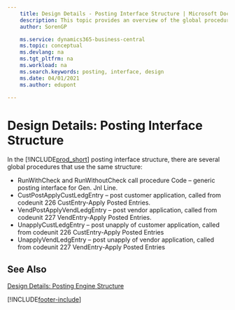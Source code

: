 ```yaml
---
    title: Design Details - Posting Interface Structure | Microsoft Docs
    description: This topic provides an overview of the global procedures in the posting interface structure.
    author: SorenGP

    ms.service: dynamics365-business-central
    ms.topic: conceptual
    ms.devlang: na
    ms.tgt_pltfrm: na
    ms.workload: na
    ms.search.keywords: posting, interface, design
    ms.date: 04/01/2021
    ms.author: edupont

---
```

# Design Details: Posting Interface Structure
In the [!INCLUDE[prod_short](includes/prod_short.md)] posting interface structure, there are several global procedures that use the same structure:  
  
* RunWithCheck and RunWithoutCheck call procedure Code – generic posting interface for Gen. Jnl Line.  
* CustPostApplyCustLedgEntry – post customer application, called from codeunit 226 CustEntry-Apply Posted Entries.  
* VendPostApplyVendLedgEntry – post vendor application, called from codeunit 227 VendEntry-Apply Posted Entries.  
* UnapplyCustLedgEntry – post unapply of customer application, called from codeunit 226 CustEntry-Apply Posted Entries  
* UnapplyVendLedgEntry – post unapply of vendor application, called from codeunit 227 VendEntry-Apply Posted Entries  
  
## See Also  
[Design Details: Posting Engine Structure](design-details-posting-engine-structure.md)

[!INCLUDE[footer-include](includes/footer-banner.md)]